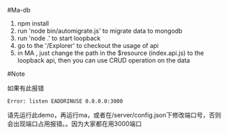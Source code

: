 #Ma-db

1. npm install
2. run 'node bin/automigrate.js' to migrate data to mongodb
3. run 'node .' to start loopback
4. go to the '/Explorer' to checkout the usage of api
5. in MA , just change the  path in the $resource (index.api.js) to the loopback api, then you can use CRUD operation on the data


#Note

如果有此报错
    
    Error: listen EADDRINUSE 0.0.0.0:3000

请先运行此demo，再运行ma，或者在/server/config.json下修改端口号，否则会出现端口占用报错。。因为大家都在用3000端口
